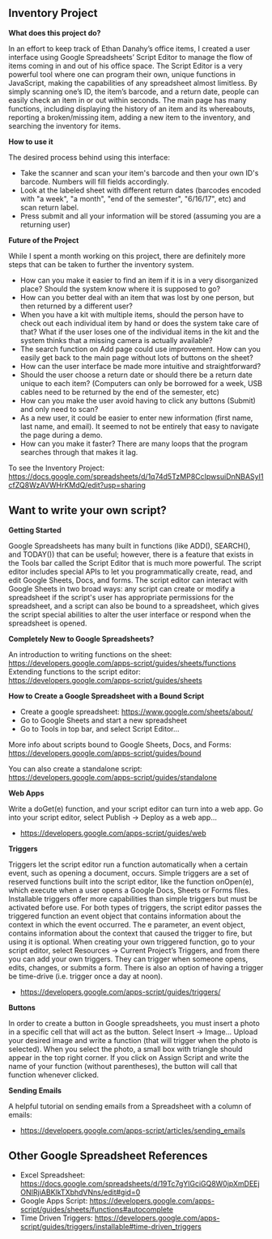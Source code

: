 Inventory Project
------------------------------
**What does this project do?**

In an effort to keep track of Ethan Danahy’s office items, I created a user interface using Google Spreadsheets’ Script Editor to manage the flow of items coming in and out of his office space. The Script Editor is a very powerful tool where one can program their own, unique functions in JavaScript, making the capabilities of any spreadsheet almost limitless. By simply scanning one’s ID, the item’s barcode, and a return date, people can easily check an item in or out within seconds. The main page has many functions, including displaying the history of an item and its whereabouts, reporting a broken/missing item, adding a new item to the inventory, and searching the inventory for items.

**How to use it**

The desired process behind using this interface:
- Take the scanner and scan your item's barcode and then your own ID's barcode. Numbers will fill fields accordingly.
- Look at the labeled sheet with different return dates (barcodes encoded with "a week", "a month", "end of the semester", "6/16/17", etc) and scan return label.
- Press submit and all your information will be stored (assuming you are a returning user)

**Future of the Project**

While I spent a month working on this project, there are definitely more steps that can be taken to further the inventory system. 
- How can you make it easier to find an item if it is in a very disorganized place? Should the system know where it is supposed to go?
- How can you better deal with an item that was lost by one person, but then returned by a different user?
- When you have a kit with multiple items, should the person have to check out each individual item by hand or does the system take care of that? What if the user loses one of the individual items in the kit and the system thinks that a missing camera is actually available?
- The search function on Add page could use improvement. How can you easily get back to the main page without lots of buttons on the sheet?
- How can the user interface be made more intuitive and straightforward?
- Should the user choose a return date or should there be a return date unique to each item? (Computers can only be borrowed for a week, USB cables need to be returned by the end of the semester, etc)
- How can you make the user avoid having to click any buttons (Submit) and only need to scan?
- As a new user, it could be easier to enter new information (first name, last name, and email). It seemed to not be entirely that easy to navigate the page during a demo.
- How can you make it faster? There are many loops that the program searches through that makes it lag.

To see the Inventory Project: https://docs.google.com/spreadsheets/d/1q74d5TzMP8CcIpwsuiDnNBASyI1cfZQ8WzAVWHrKMdQ/edit?usp=sharing

Want to write your own script?
---------------------------------
**Getting Started**

Google Spreadsheets has many built in functions (like ADD(), SEARCH(), and TODAY()) that can be useful; however, there is a feature that exists in the Tools bar called the Script Editor that is much more powerful. The script editor includes special APIs to let you programmatically create, read, and edit Google Sheets, Docs, and forms. The script editor can interact with Google Sheets in two broad ways: any script can create or modify a spreadsheet if the script's user has appropriate permissions for the spreadsheet, and a script can also be bound to a spreadsheet, which gives the script special abilities to alter the user interface or respond when the spreadsheet is opened. 

**Completely New to Google Spreadsheets?**

An introduction to writing functions on the sheet: https://developers.google.com/apps-script/guides/sheets/functions
Extending functions to the script editor: https://developers.google.com/apps-script/guides/sheets

**How to Create a Google Spreadsheet with a Bound Script**
- Create a google spreadsheet: https://www.google.com/sheets/about/
- Go to Google Sheets and start a new spreadsheet
- Go to Tools in top bar, and select Script Editor…

More info about scripts bound to Google Sheets, Docs, and Forms: https://developers.google.com/apps-script/guides/bound

You can also create a standalone script: https://developers.google.com/apps-script/guides/standalone

**Web Apps**

Write a doGet(e) function, and your script editor can turn into a web app. Go into your script editor, select Publish -> Deploy as a web app... 
- https://developers.google.com/apps-script/guides/web

**Triggers**

Triggers let the script editor run a function automatically when a certain event, such as opening a document, occurs. Simple triggers are a set of reserved functions built into the script editor, like the function onOpen(e), which execute when a user opens a Google Docs, Sheets or Forms files. Installable triggers offer more capabilities than simple triggers but must be activated before use. For both types of triggers, the script editor passes the triggered function an event object that contains information about the context in which the event occurred. The e parameter, an event object, contains information about the context that caused the trigger to fire, but using it is optional. When creating your own triggered function, go to your script editor, select Resources -> Current Project’s Triggers, and from there you can add your own triggers. They can trigger when someone opens, edits, changes, or submits a form. There is also an option of having a trigger be time-drive (i.e. trigger once a day at noon).
- https://developers.google.com/apps-script/guides/triggers/

**Buttons**

In order to create a button in Google spreadsheets, you must insert a photo in a specific cell that will act as the button. Select Insert -> Image… Upload your desired image and write a function (that will trigger when the photo is selected). When you select the photo, a small box with triangle should appear in the top right corner. If you click on Assign Script and write the name of your function (without parentheses), the button will call that function whenever clicked.

**Sending Emails**

A helpful tutorial on sending emails from a Spreadsheet with a column of emails:
- https://developers.google.com/apps-script/articles/sending_emails

## Other Google Spreadsheet References

- Excel Spreadsheet: https://docs.google.com/spreadsheets/d/19Tc7gYlGciGQ8W0jpXmDEEjONIRjiABKlkTXbhdVNns/edit#gid=0
- Google Apps Script: https://developers.google.com/apps-script/guides/sheets/functions#autocomplete
- Time Driven Triggers: https://developers.google.com/apps-script/guides/triggers/installable#time-driven_triggers
